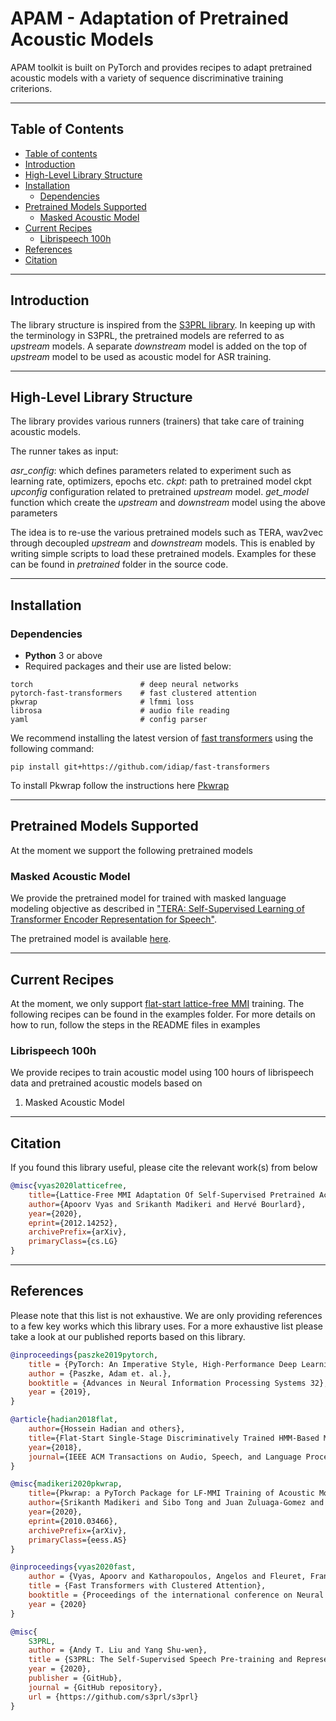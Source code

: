 # APAM - Adaptation of Pretrained Acoustic Models

APAM toolkit is built on PyTorch and provides recipes to adapt pretrained
acoustic models with a variety of sequence discriminative training criterions.

------------------------------------

Table of Contents
------------------------------------

<!--ts-->
   * [Table of contents](#table-of-contents)
   * [Introduction](#introduction)
   * [High-Level Library Structure](#high-level-library-structure)
   * [Installation](#installation)
       * [Dependencies](#dependencies)
   * [Pretrained Models Supported](#pretrained-models-supported)
       * [Masked Acoustic Model](#masked-acoustic-model)
   * [Current Recipes](#current-recipes)
       * [Librispeech 100h](#librispeech-100h)
   * [References](#references)
   * [Citation](#citation)
<!--te-->


------------------------------------
Introduction
------------------------------------
The library structure is inspired from the [S3PRL
library](https://github.com/s3prl/s3prl/). In keeping up with the terminology
in S3PRL, the pretrained models are referred to as *upstream* models. A
separate *downstream* model is added on the top of *upstream* model to be used
as acoustic model for ASR training. 


------------------------------------
High-Level Library Structure
------------------------------------
The library provides various runners (trainers) that take care of training
acoustic models.

The runner takes as input:

*asr_config*: which defines parameters related to experiment such as learning
rate, optimizers, epochs etc. 
*ckpt*: path to pretrained model ckpt 
*upconfig* configuration related to pretrained *upstream* model.
*get_model* function which create the *upstream* and *downstream* model using
the above parameters


The idea is to re-use the various pretrained models such as TERA, wav2vec 
through decoupled *upstream* and *downstream* models. This is enabled by writing
simple scripts to load these pretrained models. Examples for these can be found 
in *pretrained* folder in the source code.


------------------------------------
Installation
------------------------------------

### Dependencies
- **Python** 3 or above
- Required packages and their use are listed below:
```
torch                        # deep neural networks
pytorch-fast-transformers    # fast clustered attention
pkwrap                       # lfmmi loss
librosa                      # audio file reading
yaml                         # config parser
```

We recommend installing the latest version of [fast
transformers](https://github.com/idiap/fast-transformers) using the following
command:
```
pip install git+https://github.com/idiap/fast-transformers
```

To install Pkwrap follow the instructions here
[Pkwrap](https://github.com/idiap/pkwrap)


------------------------------------
Pretrained Models Supported
------------------------------------

At the moment we support the following pretrained models 

### Masked Acoustic Model

We provide the pretrained model for trained with masked language modeling
objective as described in ["TERA: Self-Supervised Learning of Transformer
Encoder Representation for Speech"](https://arxiv.org/abs/2007.06028).

The pretrained model is available [here](https://zenodo.org/record/4541045#.YCpThmgzaiw).

------------------------------------
Current Recipes
------------------------------------

At the moment, we only support [flat-start lattice-free
MMI](https://www.danielpovey.com/files/2018_interspeech_end2end.pdf) training.
The following recipes can be found in the examples folder. For more details
on how to run, follow the steps in the README files in examples

### Librispeech 100h
We provide recipes to train acoustic model using 100 hours of 
librispeech data and pretrained acoustic models based on 

1. Masked Acoustic Model


------------------------------------
Citation
------------------------------------
If you found this library useful, please cite the relevant work(s) from below
```bibtex
@misc{vyas2020latticefree,
    title={Lattice-Free MMI Adaptation Of Self-Supervised Pretrained Acoustic Models}, 
    author={Apoorv Vyas and Srikanth Madikeri and Hervé Bourlard},
    year={2020},
    eprint={2012.14252},
    archivePrefix={arXiv},
    primaryClass={cs.LG}
}
```

------------------------------------
References
------------------------------------

Please note that this list is not exhaustive. We are only providing
references to a few key works which this library uses. For a more exhaustive list
please take a look at our published reports based on this library.


```bibtex
@inproceedings{paszke2019pytorch,
    title = {PyTorch: An Imperative Style, High-Performance Deep Learning Library},
    author = {Paszke, Adam et. al.},
    booktitle = {Advances in Neural Information Processing Systems 32},
    year = {2019},
}
```

```bibtex
@article{hadian2018flat,
    author={Hossein Hadian and others},
    title={Flat-Start Single-Stage Discriminatively Trained HMM-Based Models for ASR},
    year={2018},
    journal={IEEE ACM Transactions on Audio, Speech, and Language Processing},
}
```

```bibtex
@misc{madikeri2020pkwrap,
    title={Pkwrap: a PyTorch Package for LF-MMI Training of Acoustic Models}, 
    author={Srikanth Madikeri and Sibo Tong and Juan Zuluaga-Gomez and Apoorv Vyas and Petr Motlicek and Herv{\'e} Bourlard},
    year={2020},
    eprint={2010.03466},
    archivePrefix={arXiv},
    primaryClass={eess.AS}
}
```

```bibtex
@inproceedings{vyas2020fast,
    author = {Vyas, Apoorv and Katharopoulos, Angelos and Fleuret, Fran\c{c}ois},
    title = {Fast Transformers with Clustered Attention},
    booktitle = {Proceedings of the international conference on Neural Information Processing Systems (NeurIPS)},
    year = {2020}
}
```

```bibtex
@misc{
    S3PRL,
    author = {Andy T. Liu and Yang Shu-wen},
    title = {S3PRL: The Self-Supervised Speech Pre-training and Representation Learning Toolkit},
    year = {2020},
    publisher = {GitHub},
    journal = {GitHub repository},
    url = {https://github.com/s3prl/s3prl}
}
```
